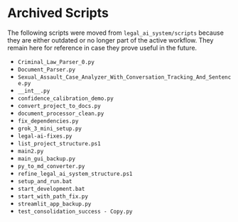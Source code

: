 # Archived Scripts

The following scripts were moved from `legal_ai_system/scripts` because they are either outdated or no longer part of the active workflow. They remain here for reference in case they prove useful in the future.

- `Criminal_Law_Parser_0.py`
- `Document_Parser.py`
- `Sexual_Assault_Case_Analyzer_With_Conversation_Tracking_And_Sentence.py`
- `__int__.py`
- `confidence_calibration_demo.py`
- `convert_project_to_docs.py`
- `document_processor_clean.py`
- `fix_dependencies.py`
- `grok_3_mini_setup.py`
- `legal-ai-fixes.py`
- `list_project_structure.ps1`
- `main2.py`
- `main_gui_backup.py`
- `py_to_md_converter.py`
- `refine_legal_ai_system_structure.ps1`
- `setup_and_run.bat`
- `start_development.bat`
- `start_with_path_fix.py`
- `streamlit_app_backup.py`
- `test_consolidation_success - Copy.py`
